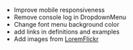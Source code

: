 - Improve mobile responsiveness
- Remove console log in DropdownMenu
- Change font menu background color
- add links in definitions and examples
- Add images from [LoremFlickr](https://loremflickr.com)